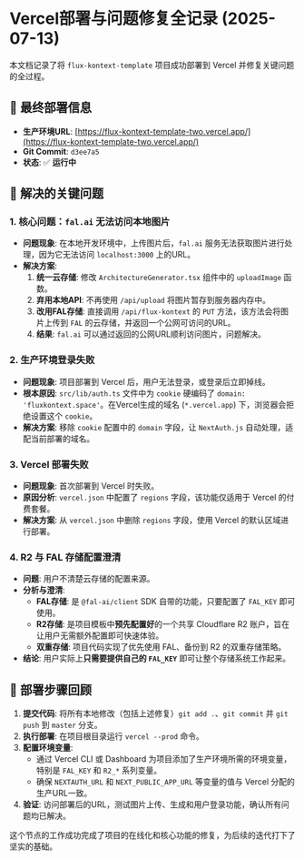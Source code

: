 # Vercel部署与问题修复全记录 (2025-07-13)

本文档记录了将 `flux-kontext-template` 项目成功部署到 Vercel 并修复关键问题的全过程。

## 🎯 最终部署信息

- **生产环境URL**: [https://flux-kontext-template-two.vercel.app/](https://flux-kontext-template-two.vercel.app/)
- **Git Commit**: `d3ee7a5`
- **状态**: ✅ **运行中**

## 🔧 解决的关键问题

### 1. 核心问题：`fal.ai` 无法访问本地图片

- **问题现象**: 在本地开发环境中，上传图片后，`fal.ai` 服务无法获取图片进行处理，因为它无法访问 `localhost:3000` 上的URL。
- **解决方案**:
    1.  **统一云存储**: 修改 `ArchitectureGenerator.tsx` 组件中的 `uploadImage` 函数。
    2.  **弃用本地API**: 不再使用 `/api/upload` 将图片暂存到服务器内存中。
    3.  **改用FAL存储**: 直接调用 `/api/flux-kontext` 的 `PUT` 方法，该方法会将图片上传到 `FAL` 的云存储，并返回一个公网可访问的URL。
    4.  **结果**: `fal.ai` 可以通过返回的公网URL顺利访问图片，问题解决。

### 2. 生产环境登录失败

- **问题现象**: 项目部署到 Vercel 后，用户无法登录，或登录后立即掉线。
- **根本原因**: `src/lib/auth.ts` 文件中为 `cookie` 硬编码了 `domain: 'fluxkontext.space'`。在Vercel生成的域名 (`*.vercel.app`) 下，浏览器会拒绝设置这个 `cookie`。
- **解决方案**: 移除 `cookie` 配置中的 `domain` 字段，让 `NextAuth.js` 自动处理，适配当前部署的域名。

### 3. Vercel 部署失败

- **问题现象**: 首次部署到 Vercel 时失败。
- **原因分析**: `vercel.json` 中配置了 `regions` 字段，该功能仅适用于 Vercel 的付费套餐。
- **解决方案**: 从 `vercel.json` 中删除 `regions` 字段，使用 Vercel 的默认区域进行部署。

### 4. R2 与 FAL 存储配置澄清

- **问题**: 用户不清楚云存储的配置来源。
- **分析与澄清**:
    - **FAL存储**: 是 `@fal-ai/client` SDK 自带的功能，只要配置了 `FAL_KEY` 即可使用。
    - **R2存储**: 是项目模板中**预先配置好**的一个共享 Cloudflare R2 账户，旨在让用户无需额外配置即可快速体验。
    - **双重存储**: 项目代码实现了优先使用 FAL、备份到 R2 的双重存储策略。
- **结论**: 用户实际上**只需要提供自己的 `FAL_KEY`** 即可让整个存储系统工作起来。

## 📝 部署步骤回顾

1.  **提交代码**: 将所有本地修改（包括上述修复）`git add .`、`git commit` 并 `git push` 到 `master` 分支。
2.  **执行部署**: 在项目根目录运行 `vercel --prod` 命令。
3.  **配置环境变量**:
    - 通过 Vercel CLI 或 Dashboard 为项目添加了生产环境所需的环境变量，特别是 `FAL_KEY` 和 `R2_*` 系列变量。
    - 确保 `NEXTAUTH_URL` 和 `NEXT_PUBLIC_APP_URL` 等变量的值与 Vercel 分配的生产URL一致。
4.  **验证**: 访问部署后的URL，测试图片上传、生成和用户登录功能，确认所有问题均已解决。

这个节点的工作成功完成了项目的在线化和核心功能的修复，为后续的迭代打下了坚实的基础。 